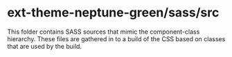 # ext-theme-neptune-green/sass/src

This folder contains SASS sources that mimic the component-class hierarchy. These files
are gathered in to a build of the CSS based on classes that are used by the build.
